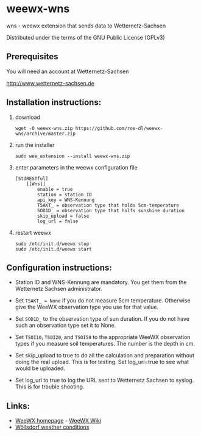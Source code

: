 # weewx-wns

wns - weewx extension that sends data to Wetternetz-Sachsen

Distributed under the terms of the GNU Public License (GPLv3)

## Prerequisites

You will need an account at Wetternetz-Sachsen

  http://www.wetternetz-sachsen.de

## Installation instructions:

1) download

   ```
   wget -O weewx-wns.zip https://github.com/roe-dl/weewx-wns/archive/master.zip
   ```

2) run the installer

   ```
   sudo wee_extension --install weewx-wns.zip
   ```

3) enter parameters in the weewx configuration file

   ```
   [StdRESTful]
       [[Wns]]
           enable = true
           station = station ID
           api_key = WNS-Kennung
           T5AKT_ = observation type that holds 5cm-temperature
           SOD1D_ = observation type that holfs sunshine duration
           skip_upload = false
           log_url = false
   ```

4) restart weewx

   ```
   sudo /etc/init.d/weewx stop
   sudo /etc/init.d/weewx start
   ```

## Configuration instructions:

* Station ID and WNS-Kennung are mandatory. You get them from the Wetternetz
  Sachsen administrator. 

* Set `T5AKT_ = None` if you do not measure 5cm temperature. Otherwise give the
  WeeWX observation type you use for that value.

* Set `SOD1D_` to the observation type of sun duration. If you do not have
  such an observation type set it to None.

* Set `TSOI10`, `TSOI20`, and `TSOI50` to the appropriate WeeWX observation
  types if you measure soil temperatures. The number is the depth in cm.

* Set skip_upload to true to do all the calculation and preparation without
  doing the real upload. This is for testing. Set log_url=true to see what
  would be uploaded.

* Set log_url to true to log the URL sent to Wetternetz Sachsen to syslog.
  This is for trouble shooting.

## Links:

* [WeeWX homepage](http://weewx.com) - [WeeWX Wiki](https://github.com/weewx/weewx/wiki)
* [Wöllsdorf weather conditions](https://www.woellsdorf-wetter.de)
